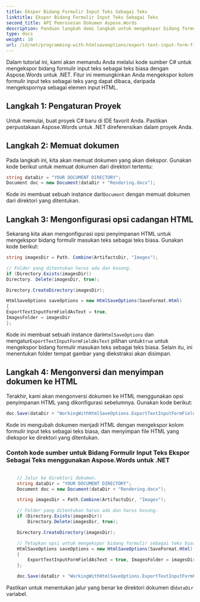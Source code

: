 ```yaml
---
title: Ekspor Bidang Formulir Input Teks Sebagai Teks
linktitle: Ekspor Bidang Formulir Input Teks Sebagai Teks
second_title: API Pemrosesan Dokumen Aspose.Words
description: Panduan langkah demi langkah untuk mengekspor bidang formulir input teks sebagai teks biasa dengan Aspose.Words untuk .NET.
type: docs
weight: 10
url: /id/net/programming-with-htmlsaveoptions/export-text-input-form-field-as-text/
---
```


Dalam tutorial ini, kami akan memandu Anda melalui kode sumber C# untuk mengekspor bidang formulir input teks sebagai teks biasa dengan Aspose.Words untuk .NET. Fitur ini memungkinkan Anda mengekspor kolom formulir input teks sebagai teks yang dapat dibaca, daripada mengekspornya sebagai elemen input HTML.

## Langkah 1: Pengaturan Proyek

Untuk memulai, buat proyek C# baru di IDE favorit Anda. Pastikan perpustakaan Aspose.Words untuk .NET direferensikan dalam proyek Anda.

## Langkah 2: Memuat dokumen

Pada langkah ini, kita akan memuat dokumen yang akan diekspor. Gunakan kode berikut untuk memuat dokumen dari direktori tertentu:

```csharp
string dataDir = "YOUR DOCUMENT DIRECTORY";
Document doc = new Document(dataDir + "Rendering.docx");
```

 Kode ini membuat sebuah instance dari`Document` dengan memuat dokumen dari direktori yang ditentukan.

## Langkah 3: Mengonfigurasi opsi cadangan HTML

Sekarang kita akan mengonfigurasi opsi penyimpanan HTML untuk mengekspor bidang formulir masukan teks sebagai teks biasa. Gunakan kode berikut:

```csharp
string imagesDir = Path. Combine(ArtifactsDir, "Images");

// Folder yang ditentukan harus ada dan kosong.
if (Directory.Exists(imagesDir))
Directory. Delete(imagesDir, true);

Directory.CreateDirectory(imagesDir);

HtmlSaveOptions saveOptions = new HtmlSaveOptions(SaveFormat.Html)
{
ExportTextInputFormFieldAsText = true,
ImagesFolder = imagesDir
};
```

 Kode ini membuat sebuah instance dari`HtmlSaveOptions` dan mengatur`ExportTextInputFormFieldAsText` pilihan untuk`true` untuk mengekspor bidang formulir masukan teks sebagai teks biasa. Selain itu, ini menentukan folder tempat gambar yang diekstraksi akan disimpan.

## Langkah 4: Mengonversi dan menyimpan dokumen ke HTML

Terakhir, kami akan mengonversi dokumen ke HTML menggunakan opsi penyimpanan HTML yang dikonfigurasi sebelumnya. Gunakan kode berikut:

```csharp
doc.Save(dataDir + "WorkingWithHtmlSaveOptions.ExportTextInputFormFieldAsText.html", saveOptions);
```

Kode ini mengubah dokumen menjadi HTML dengan mengekspor kolom formulir input teks sebagai teks biasa, dan menyimpan file HTML yang diekspor ke direktori yang ditentukan.

### Contoh kode sumber untuk Bidang Formulir Input Teks Ekspor Sebagai Teks menggunakan Aspose.Words untuk .NET


```csharp

	// Jalur ke direktori dokumen.
	string dataDir = "YOUR DOCUMENT DIRECTORY";
	Document doc = new Document(dataDir + "Rendering.docx");

	string imagesDir = Path.Combine(ArtifactsDir, "Images");

	// Folder yang ditentukan harus ada dan harus kosong.
	if (Directory.Exists(imagesDir))
		Directory.Delete(imagesDir, true);

	Directory.CreateDirectory(imagesDir);

	// Tetapkan opsi untuk mengekspor bidang formulir sebagai teks biasa, bukan sebagai elemen masukan HTML.
	HtmlSaveOptions saveOptions = new HtmlSaveOptions(SaveFormat.Html)
	{
		ExportTextInputFormFieldAsText = true, ImagesFolder = imagesDir
	};

	doc.Save(dataDir + "WorkingWithHtmlSaveOptions.ExportTextInputFormFieldAsText.html", saveOptions);

```

 Pastikan untuk menentukan jalur yang benar ke direktori dokumen di`dataDir` variabel.